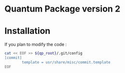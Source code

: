 Quantum Package version 2
=========================

# Installation

If you plan to modify the code :

```bash
cat << EOF >> ${qp_root}/.git/config
[commit]
        template = usr/share/misc/commit.template
EOF
```

